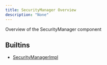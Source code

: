 ```yaml
---
title: SecurityManager Overview
description: "None"
---
```

Overview of the SecurityManager component
## Builtins
* [SecurityManagerImpl](/docs/components/securitymanagerimpl/securitymanagerimpl/)
